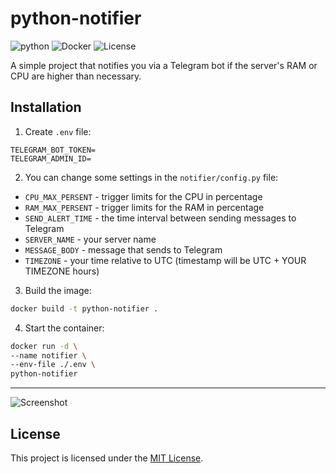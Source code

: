 # python-notifier
![python](https://img.shields.io/badge/Python-3.8+-3776AB?logo=python&logoColor=fff)
![Docker](https://img.shields.io/badge/Docker-2496ED?logo=docker&logoColor=white)
![License](https://img.shields.io/badge/license-MIT-green)

A simple project that notifies you via a Telegram bot if the server's RAM or CPU are higher than necessary.

## Installation
1. Create `.env` file: 
```env 
TELEGRAM_BOT_TOKEN=
TELEGRAM_ADMIN_ID=
```

2. You can change some settings in the `notifier/config.py` file: 
- `CPU_MAX_PERSENT` - trigger limits for the CPU in percentage
- `RAM_MAX_PERSENT` - trigger limits for the RAM in percentage
- `SEND_ALERT_TIME` - the time interval between sending messages to Telegram
- `SERVER_NAME` - your server name
- `MESSAGE_BODY` - message that sends to Telegram
- `TIMEZONE` - your time relative to UTC (timestamp will be UTC + YOUR TIMEZONE hours)

3. Build the image: 
```bash
docker build -t python-notifier .
```

4. Start the container:
```bash
docker run -d \
--name notifier \
--env-file ./.env \
python-notifier
```

---

![Screenshot](https://i.ibb.co/ynmDT3PT/python-notifier.png)

## License
This project is licensed under the [MIT License](https://github.com/quvvii/python-notifier/blob/main/LICENSE).
